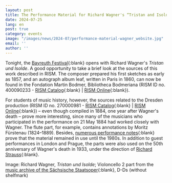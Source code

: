 ```yaml
---
layout: post
title: The Performance Material for Richard Wagner's “Tristan and Isolde” in Dresden
date: 2024-07-25
lang: en
post: true
category: events
image: "/images/news/2024-07/performance-material-wagner_website.jpg"
email: ''
author: ''
---
```


Tonight, the [Bayreuth Festival](https://www.bayreuther-festspiele.de/startseite){:blank} opens with Richard Wagner's _Tristan und Isolde_. A good opportunity to take a brief look at the sources of this work described in RISM. The composer prepared his first sketches as early as 1857, and an autograph album leaf, written in Paris in 1860, can now be found in the Fondation Martin Bodmer, Bibliotheca Bodmeriana (RISM ID no. 400090233 - [RISM Catalog](https://opac.rism.info/search?id=400090233&View=rism){:blank} \| [RISM Online](https://rism.online/sources/400090233){:blank}). 

For students of music history, however, the sources related to the Dresden production (RISM ID no. 270000981 - [RISM Catalog](https://opac.rism.info/search?id=270000981&View=rism){:blank} \| [RISM Online](https://rism.online/sources/270000981){:blank}) – even though compiled in 1884, one year after Wagner's death – prove more interesting, since many of the musicians who participated in the performance on 21 May 1884 had worked closely with Wagner. The flute part, for example, contains annotations by Moritz Fürstenau (1824–1889). Besides, [numerous performance notes](https://sachsen.digital/werkansicht?tx_dlf[id]=5616&tx_dlf[page]=635){:blank} prove that the material remained in use until the 1980s. In addition to guest performances in London and Prague, the parts were also used on the 50th anniversary of Wagner's death in 1933, under the direction of [Richard Strauss]( https://sachsen.digital/werkansicht?tx_dlf[id]=5609&tx_dlf[page]=272){:blank}.

Image: Richard Wagner, _Tristan und Isolde_; Violoncello 2 part from the [music archive of the Sächsische Staatsoper](https://sachsen.digital/werkansicht?tx_dlf[id]=5609&tx_dlf[page]=272){:blank}, D-Ds (without shelfmark) 
